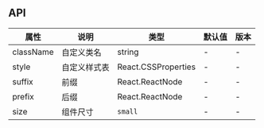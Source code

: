 ## API

| 属性      | 说明         | 类型                | 默认值 | 版本 |
| --------- | ------------ | ------------------- | ------ | ---- |
| className | 自定义类名   | string              | -      | -    |
| style     | 自定义样式表 | React.CSSProperties | -      | -    |
| suffix    | 前缀         | React.ReactNode     | -      | -    |
| prefix    | 后缀         | React.ReactNode     | -      | -    |
| size      | 组件尺寸     | `small`             | -      | -    |
